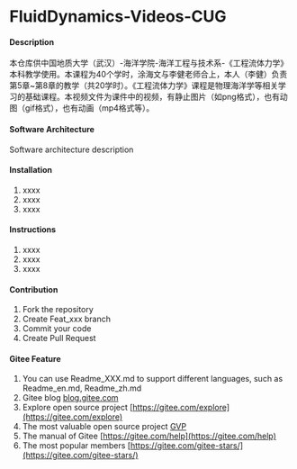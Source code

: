 # FluidDynamics-Videos-CUG

#### Description
本仓库供中国地质大学（武汉）-海洋学院-海洋工程与技术系-《工程流体力学》本科教学使用。本课程为40个学时，涂海文与李健老师合上，本人（李健）负责第5章~第8章的教学（共20学时）。《工程流体力学》课程是物理海洋学等相关学习的基础课程。本视频文件为课件中的视频，有静止图片（如png格式），也有动图（gif格式），也有动画（mp4格式等）。

#### Software Architecture
Software architecture description

#### Installation

1.  xxxx
2.  xxxx
3.  xxxx

#### Instructions

1.  xxxx
2.  xxxx
3.  xxxx

#### Contribution

1.  Fork the repository
2.  Create Feat_xxx branch
3.  Commit your code
4.  Create Pull Request


#### Gitee Feature

1.  You can use Readme\_XXX.md to support different languages, such as Readme\_en.md, Readme\_zh.md
2.  Gitee blog [blog.gitee.com](https://blog.gitee.com)
3.  Explore open source project [https://gitee.com/explore](https://gitee.com/explore)
4.  The most valuable open source project [GVP](https://gitee.com/gvp)
5.  The manual of Gitee [https://gitee.com/help](https://gitee.com/help)
6.  The most popular members  [https://gitee.com/gitee-stars/](https://gitee.com/gitee-stars/)
